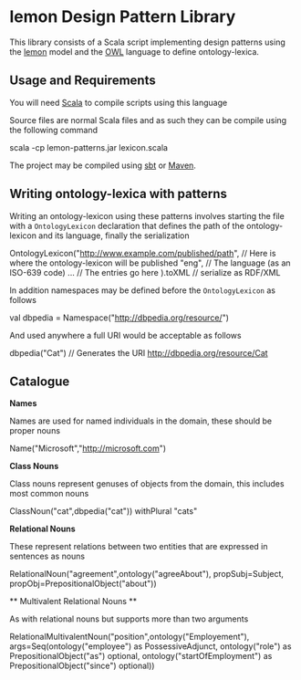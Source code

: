 lemon Design Pattern Library
============================

This library consists of a Scala script implementing design patterns using the 
[lemon](http://lemon-model.net) model and the [OWL](http://www.w3.org/???) language
to define ontology-lexica. 

Usage and Requirements
----------------------

You will need [Scala](http://www.scala-lang.org) to compile scripts using this language

Source files are normal Scala files and as such they can be compile using the following 
command
 
  scala -cp lemon-patterns.jar lexicon.scala

The project may be compiled using [sbt](http://www.scala-sbt.org/) or [Maven](http://maven.apache.org).

Writing ontology-lexica with patterns
-------------------------------------

Writing an ontology-lexicon using these patterns involves starting the file with a `OntologyLexicon`
declaration that defines the path of the ontology-lexicon and its language, finally the serialization

  OntologyLexicon("http://www.example.com/published/path", // Here is where the ontology-lexicon will be published
                  "eng", // The language (as an ISO-639 code)
                  ... // The entries go here
                  ).toXML // serialize as RDF/XML

In addition namespaces may be defined before the `OntologyLexicon` as follows

  val dbpedia = Namespace("http://dbpedia.org/resource/")

And used anywhere a full URI would be acceptable as follows
  
  dbpedia("Cat") // Generates the URI http://dbpedia.org/resource/Cat

Catalogue
---------

**Names**

Names are used for named individuals in the domain, these should be proper nouns

  Name("Microsoft","http://microsoft.com")

**Class Nouns**

Class nouns represent genuses of objects from the domain, this includes most common nouns

  ClassNoun("cat",dbpedia("cat")) withPlural "cats"

**Relational Nouns**

These represent relations between two entities that are expressed in sentences as nouns

  RelationalNoun("agreement",ontology("agreeAbout"),
                 propSubj=Subject,
                 propObj=PrepositionalObject("about"))

** Multivalent Relational Nouns **

As with relational nouns but supports more than two arguments

  RelationalMultivalentNoun("position",ontology("Employement"),
              args=Seq(ontology("employee") as PossessiveAdjunct,
                       ontology("role") as PrepositionalObject("as") optional,
                       ontology("startOfEmployment") as PrepositionalObject("since") optional))
                 
